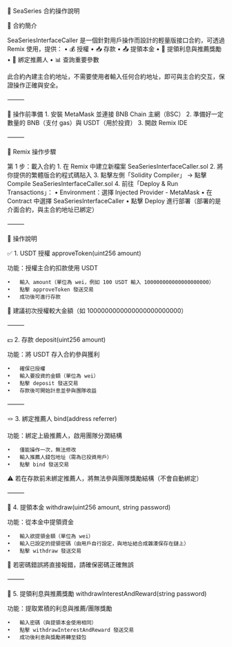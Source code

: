 📘 SeaSeries 合約操作說明

🔹 合約簡介

SeaSeriesInterfaceCaller 是一個針對用戶操作而設計的輕量版接口合約，可透過 Remix 使用，提供：
	•	💰 授權
	•	📥 存款
	•	📤 提領本金
	•	🧾 提領利息與推薦獎勵
	•	🔗 綁定推薦人
	•	📊 查詢重要參數

此合約內建主合約地址，不需要使用者輸入任何合約地址，即可與主合約交互，保證操作正確與安全。

⸻

🧰 操作前準備
	1.	安裝 MetaMask 並連接 BNB Chain 主網（BSC）
	2.	準備好一定數量的 BNB（支付 gas）與 USDT（用於投資）
	3.	開啟 Remix IDE

⸻

🚀 Remix 操作步驟

第 1 步：載入合約
	1.	在 Remix 中建立新檔案 SeaSeriesInterfaceCaller.sol
	2.	將你提供的繁體版合約程式碼貼入
	3.	點擊左側「Solidity Compiler」 → 點擊 Compile SeaSeriesInterfaceCaller.sol
	4.	前往「Deploy & Run Transactions」：
	•	Environment：選擇 Injected Provider - MetaMask
	•	在 Contract 中選擇 SeaSeriesInterfaceCaller
	•	點擊 Deploy 進行部署（部署的是介面合約，與主合約地址已綁定）

⸻

🔐 操作說明

✅ 1. USDT 授權 approveToken(uint256 amount)

功能：授權主合約扣款使用 USDT

	•	輸入 amount（單位為 wei，例如 100 USDT 輸入 100000000000000000000）
	•	點擊 approveToken 發送交易
	•	成功後可進行存款

🧠 建議初次授權較大金額（如 1000000000000000000000000）

⸻

💵 2. 存款 deposit(uint256 amount)

功能：將 USDT 存入合約參與獲利

	•	確保已授權
	•	輸入要投資的金額（單位為 wei）
	•	點擊 deposit 發送交易
	•	存款後可開始計息並參與團隊收益

⸻

🪢 3. 綁定推薦人 bind(address referrer)

功能：綁定上級推薦人，啟用團隊分潤結構

	•	僅能操作一次，無法修改
	•	輸入推薦人錢包地址（需為已投資用戶）
	•	點擊 bind 發送交易

⚠️ 若在存款前未綁定推薦人，將無法參與團隊獎勵結構（不會自動綁定）

⸻

💸 4. 提領本金 withdraw(uint256 amount, string password)

功能：從本金中提領資金

	•	輸入欲提領金額（單位為 wei）
	•	輸入已設定的提領密碼（由用戶自行設定，與地址結合成雜湊保存在鏈上）
	•	點擊 withdraw 發送交易

🚨 若密碼錯誤將直接報錯，請確保密碼正確無誤

⸻

🎁 5. 提領利息與推薦獎勵 withdrawInterestAndReward(string password)

功能：提取累積的利息與推薦/團隊獎勵

	•	輸入密碼（與提領本金使用相同）
	•	點擊 withdrawInterestAndReward 發送交易
	•	成功後利息與獎勵將轉至錢包

